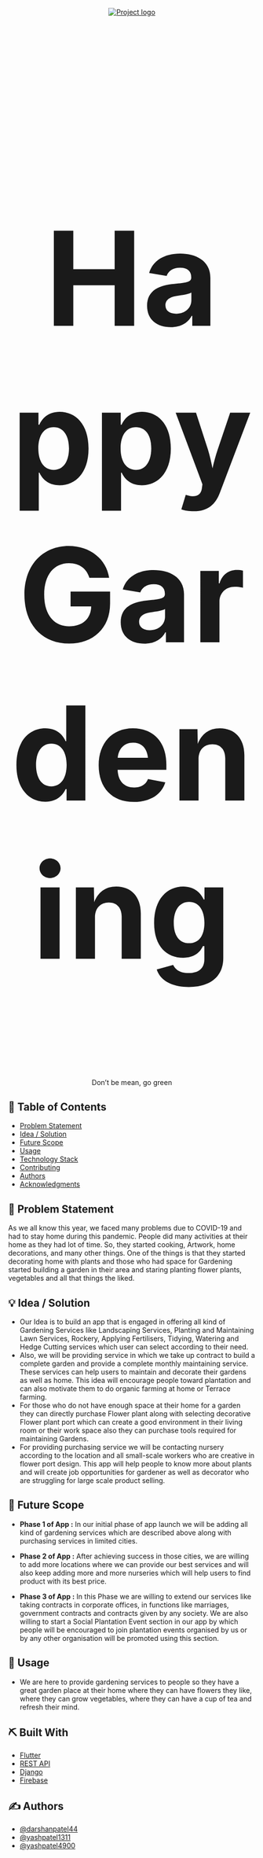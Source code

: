 <p align="center">
  <a href="" rel="noopener">
 <img src="https://hackinout.co/inout-7.svg" alt="Project logo"></a>
</p>
<h1 align="center" style="font-size:19em;">Happy Gardening</h1>


<p align="center"> Don’t be mean, go green
    <br> 
</p>

## 📝 Table of Contents

- [Problem Statement](#problem_statement)
- [Idea / Solution](#idea)
- [Future Scope](#future_scope)
- [Usage](#usage)
- [Technology Stack](#tech_stack)
- [Contributing](../CONTRIBUTING.md)
- [Authors](#authors)
- [Acknowledgments](#acknowledgments)

## 🧐 Problem Statement <a name = "problem_statement"></a>

As we all know this year, we faced many problems due to COVID-19 and had to stay home during this pandemic. People did many activities at their home as they had lot of time. So, they started cooking, Artwork, home decorations, and many other things. One of the things is that they started decorating home with plants and those who had space for Gardening started building a garden in their area and staring planting flower plants, vegetables and all that things the liked.


## 💡 Idea / Solution <a name = "idea"></a>

* Our Idea is to build an app that is engaged in offering all kind of Gardening Services like Landscaping Services, Planting and Maintaining Lawn Services, Rockery, Applying Fertilisers, Tidying, Watering and Hedge Cutting services which user can select according to their need.
* Also, we will be providing service in which we take up contract to build a complete garden and provide a complete monthly maintaining service. These services can help users to maintain and decorate their gardens as well as home. This idea will encourage people toward plantation and can also motivate them to do organic farming at home or Terrace farming. 
* For those who do not have enough space at their home for a garden they can directly purchase Flower plant along with selecting decorative Flower plant port which can create a good environment in their living room or their work space also they can purchase tools required for maintaining Gardens.
* For providing purchasing service we will be contacting nursery according to the location and all small-scale workers who are creative in flower port design. This app will help people to know more about plants and will create job opportunities for gardener as well as decorator who are struggling for large scale product selling.

## 🚀 Future Scope <a name = "future_scope"></a>

- **Phase 1 of App :**
  In our initial phase of app launch we will be adding all kind of gardening services which are described above along with purchasing services in limited cities.
 
- **Phase 2 of App :**
After achieving success in those cities, we are willing to add more locations where we can provide our best services and will also keep adding more and more nurseries which will help users to find product with its best price.
 
- **Phase 3 of App :**
In this Phase we are willing to extend our services like taking contracts in corporate offices, in functions like marriages, government contracts and contracts given by any society. We are also willing to start a Social Plantation Event section in our app by which people will be encouraged to join plantation events organised by us or by any other organisation will be promoted using this section.


## 🎈 Usage <a name="usage"></a>

- We are here to provide gardening services to people so they have a great garden place at their home where they can have flowers they like, where they can grow vegetables, where they can have a cup of tea and refresh their mind.

## ⛏️ Built With <a name = "tech_stack"></a>

- [Flutter](https://flutter.dev/) 
- [REST API](https://www.django-rest-framework.org/) 
- [Django](https://www.djangoproject.com/) 
- [Firebase](https://firebase.google.com/) 

## ✍️ Authors <a name = "authors"></a>

- [@darshanpatel44](https://github.com/darshanpatel44/) 
- [@yashpatel1311](https://github.com/YashPatel1311) 
- [@yashpatel4900](https://github.com/yashpatel4900) 

